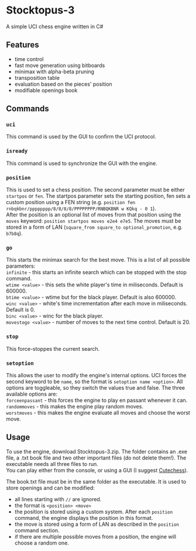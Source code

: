 # Stocktopus-3
A simple UCI chess engine written in C#

## Features
* time control
* fast move generation using bitboards
* minimax with alpha-beta pruning
* transposition table
* evaluation based on the pieces' position
* modifiable openings book

## Commands
### ```uci```
This command is used by the GUI to confirm the UCI protocol.

### ```isready```   
This command is used to synchronize the GUI with the engine.

### ```position```   
This is used to set a chess position. The second parameter must be either ```startpos``` or ```fen```.
The startpos parameter sets the starting position, fen sets a custom position using a FEN string (e.g.
```position fen rnbqkbnr/pppppppp/8/8/8/8/PPPPPPPP/RNBQKBNR w KQkq - 0 1```).   
After the position is an optional list of moves from that position using the ```moves``` keyword:
```position startpos moves e2e4 e7e5```. The moves must be stored in a form of LAN (```square_from square_to optional_promotion```, e.g. ```b7b8q```).

### ```go```   
This starts the minimax search for the best move.
This is a list of all possible parameters:      
```infinite``` - this starts an infinite search which can be stopped with the stop command.   
```wtime <value>``` - this sets the white player's time in miliseconds. Default is 600000.   
```btime <value>``` - wtime but for the black player. Default is also 600000.   
```winc <value>``` - white's time incrementation after each move in miliseconds. Default is 0.   
```binc <value>``` - winc for the black player.   
```movestogo <value>``` - number of moves to the next time control. Default is 20.   

### ```stop```   
This force-stoppes the current search.

### ```setoption```
This allows the user to modify the engine's internal options.
UCI forces the second keyword to be ```name```, so the format is ```setoption name <option>```.
All options are toggleable, so they switch the values true and false.
The three available options are:   
```forceenpassant``` - this forces the engine to play en passant whenever it can.   
```randommoves``` - this makes the engine play random moves.   
```worstmoves``` - this makes the engine evaluate all moves and choose the worst move.   

## Usage
To use the engine, download Stocktopus-3.zip. The folder contains an .exe file, a .txt book file and two other important files (do not delete them!). The executable needs all three files to run.   
You can play either from the console, or using a GUI (I suggest [Cutechess](https://github.com/cutechess/cutechess/releases)).   

The book.txt file must be in the same folder as the executable. It is used to store openings and can be modified:   
* all lines starting with ```//``` are ignored.
* the format is ```<position> <move>```
* the position is stored using a custom system. After each ```position``` command, the engine displays the position in this format.
* the move is stored using a form of LAN as described in the ```position``` command section.
* if there are multiple possible moves from a position, the engine will choose a random one.
